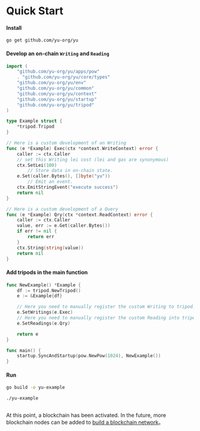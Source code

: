 # Quick Start

#### Install 
```
go get github.com/yu-org/yu
```  
#### Develop an on-chain `Writing` and `Reading`  
```go
import (
	"github.com/yu-org/yu/apps/pow"
	. "github.com/yu-org/yu/core/types"
	"github.com/yu-org/yu/env"
	"github.com/yu-org/yu/common"
	"github.com/yu-org/yu/context"
	"github.com/yu-org/yu/startup"
	"github.com/yu-org/yu/tripod"
)

type Example struct {
	*tripod.Tripod
}

// Here is a custom development of an Writing
func (e *Example) Exec(ctx *context.WriteContext) error {
	caller := ctx.Caller
	// set this Writing lei cost (lei and gas are synonymous)
	ctx.SetLei(100)
        // Store data in on-chain state.
	e.Set(caller.Bytes(), []byte("yu"))
        // Emit an event.
	ctx.EmitStringEvent("execute success")
	return nil
}

// Here is a custom development of a Query
func (e *Example) Qry(ctx *context.ReadContext) error {
    caller := ctx.Caller
    value, err := e.Get(caller.Bytes())
    if err != nil {
        return err
    }
    ctx.String(string(value))
    return nil
}

```
 
#### Add tripods in the main function

```go
func NewExample() *Example {
	df := tripod.NewTripod()
	e := &Example{df}

	// Here you need to manually register the custom Writing to tripod，
	e.SetWritings(e.Exec)
	// Here you need to manually register the custom Reading into tripod
	e.SetReadings(e.Qry)

	return e
}

func main() {
	startup.SyncAndStartup(pow.NewPow(1024), NewExample())
}
```


#### Run
```zsh
go build -o yu-example

./yu-example  
 
```

At this point, a blockchain has been activated. In the future, more blockchain nodes can be added to [build a blockchain network](5.5建立区块链网络.md)。